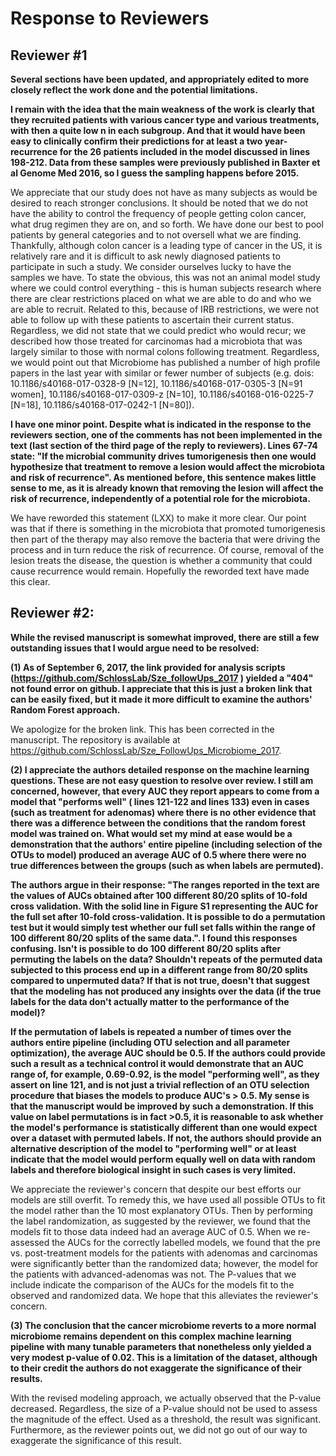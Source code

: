 # Response to Reviewers

## Reviewer #1

**Several sections have been updated, and appropriately edited to more closely reflect the work done and the potential limitations.**

**I remain with the idea that the main weakness of the work is clearly that they recruited patients with various cancer type and various treatments, with then a quite low n in each subgroup. And that it would have been easy to clinically confirm their predictions for at least a two year-recurrence for the 26 patients included in the model discussed in lines 198-212. Data from these samples were previously published in Baxter et al Genome Med 2016, so I guess the sampling happens before 2015.**

We appreciate that our study does not have as many subjects as would be desired to reach stronger conclusions. It should be noted that we do not have the ability to control the frequency of people getting colon cancer, what drug regimen they are on, and so forth. We have done our best to pool patients by general categories and to not oversell what we are finding. Thankfully, although colon cancer is a leading type of cancer in the US, it is relatively rare and it is difficult to ask newly diagnosed patients to participate in such a study. We consider ourselves lucky to have the samples we have. To state the obvious, this was not an animal model study where we could control everything - this is human subjects research where there are clear restrictions placed on what we are able to do and who we are able to recruit. Related to this, because of IRB restrictions, we were not able to follow up with these patients to ascertain their current status. Regardless, we did not state that we could predict who would recur; we described how those treated for carcinomas had a microbiota that was largely similar to those with normal colons following treatment. Regardless, we would point out that Microbiome has published a number of high profile papers in the last year with similar or fewer number of subjects (e.g. dois: 10.1186/s40168-017-0328-9 [N=12], 10.1186/s40168-017-0305-3 [N=91 women], 10.1186/s40168-017-0309-z [N=10], 10.1186/s40168-016-0225-7 [N=18], 10.1186/s40168-017-0242-1 [N=80]).


**I have one minor point. Despite what is indicated in the response to the reviewers section, one of the comments has not been implemented in the text (last section of the third page of the reply to reviewers). Lines 67-74 state: "If the microbial community drives tumorigenesis then one would hypothesize that treatment to remove a lesion would affect the microbiota and risk of recurrence". As mentioned before, this sentence makes little sense to me, as it is already known that removing the lesion will affect the risk of recurrence, independently of a potential role for the microbiota.**

We have reworded this statement (LXX) to make it more clear. Our point was that if there is something in the microbiota that promoted tumorigenesis then part of the therapy may also remove the bacteria that were driving the process and in turn reduce the risk of recurrence. Of course, removal of the lesion treats the disease, the question is whether a community that could cause recurrence would remain. Hopefully the reworded text have made this clear.



## Reviewer #2:

**While the revised manuscript is somewhat improved, there are still a few outstanding issues that I would argue need to be resolved:**

**(1)	As of September 6, 2017, the link provided for analysis scripts (https://github.com/SchlossLab/Sze_followUps_2017 ) yielded a "404" not found error on github. I appreciate that this is just a broken link that can be easily fixed, but it made it more difficult to examine the authors' Random Forest approach.**

We apologize for the broken link. This has been corrected in the manuscript. The repository is available at https://github.com/SchlossLab/Sze_FollowUps_Microbiome_2017.


**(2)	I appreciate the authors detailed response on the machine learning questions. These are not easy question to resolve over review. I still am concerned, however, that every AUC they report appears to come from a model that "performs well" ( lines 121-122 and lines 133) even in cases (such as treatment for adenomas) where there is no other evidence that there was a difference between the conditions that the random forest model was trained on. What would set my mind at ease would be a demonstration that the authors' entire pipeline (including selection of the OTUs to model) produced an average AUC of 0.5 where there were no true differences between the groups (such as when labels are permuted).**

**The authors argue in their response: "The ranges reported in the text are the values of AUCs obtained after 100 different 80/20 splits of 10-fold cross validation. With the solid line in Figure S1 representing the AUC for the full set after 10-fold cross-validation. It is possible to do a permutation test but it would simply test whether our full set falls within the range of 100 different 80/20 splits of the same data.". I found this responses confusing. Isn't is possible to do 100 different 80/20 splits after permuting the labels on the data? Shouldn't repeats of the permuted data subjected to this process end up in a different range from 80/20 splits compared to unpermuted data? If that is not true, doesn't that suggest that the modeling has not produced any insights over the data (if the true labels for the data don't actually matter to the performance of the model)?**

**If the permutation of labels is repeated a number of times over the authors entire pipeline (including OTU selection and all parameter optimization), the average AUC should be 0.5. If the authors could provide such a result as a technical control it would demonstrate that an AUC range of, for example, 0.69-0.92, is the model "performing well", as they assert on line 121, and is not just a trivial reflection of an OTU selection procedure that biases the models to produce AUC's > 0.5. My sense is that the manuscript would be improved by such a demonstration. If this value on label permutations is in fact >0.5, it is reasonable to ask whether the model's performance is statistically different than one would expect over a dataset with permuted labels. If not, the authors should provide an alternative description of the model to "performing well" or at least indicate that the model would perform equally well on data with random labels and therefore biological insight in such cases is very limited.**

We appreciate the reviewer's concern that despite our best efforts our models are still overfit. To remedy this, we have used all possible OTUs to fit the model rather than the 10 most explanatory OTUs. Then by performing the label randomization, as suggested by the reviewer, we found that the models fit to those data indeed had an average AUC of 0.5. When we re-assessed the AUCs for the correctly labelled models, we found that the pre vs. post-treatment models for the patients with adenomas and carcinomas were significantly better than the randomized data; however, the model for the patients with advanced-adenomas was not. The P-values that we include indicate the comparison of the AUCs for the models fit to the observed and randomized data. We hope that this alleviates the reviewer's concern.



**(3)	The conclusion that the cancer microbiome reverts to a more normal microbiome remains dependent on this complex machine learning pipeline with many tunable parameters that nonetheless only yielded a very modest p-value of 0.02. This is a limitation of the dataset, although to their credit the authors do not exaggerate the significance of their results.**

With the revised modeling approach, we actually observed that the P-value decreased. Regardless, the size of a P-value should not be used to assess the magnitude of the effect. Used as a threshold, the result was significant. Furthermore, as the reviewer points out, we did not go out of our way to exaggerate the significance of this result.
